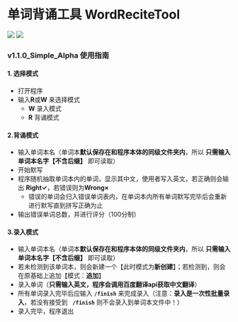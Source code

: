 # 单词背诵工具 WordReciteTool

![](https://img.shields.io/github/v/release/Zichen3317/WordsReciteTool?style=social)  ![](https://img.shields.io/badge/%E4%BD%9C%E8%80%85-ZiChen-yellow?style=social)

### v1.1.0_Simple_Alpha 使用指南

#### 1. 选择模式

* 打开程序
* 输入**R**或**W** 来选择模式
  * **W** 录入模式
  * **R** 背诵模式

#### 2.背诵模式

* 输入单词本名（单词本**默认保存在和程序本体的同级文件夹内**，所以 **只需输入单词本名字【不含后缀】** 即可读取）
* 开始默写
* 程序随机抽取单词本内的单词，显示其中文，使用者写入英文，若正确则会输出 **Right✓**，若错误则为**Wrong×**
  * 错误的单词会归入错误单词表内，在单词本内所有单词默写完毕后会重新进行默写直到拼写正确为止
* 输出错误单词总数，并进行评分（100分制）

#### 3.录入模式

* 输入单词本名（单词本**默认保存在和程序本体的同级文件夹内**，所以 **只需输入单词本名字【不含后缀】** 即可读取）
* 若未检测到该单词本，则会新建一个【此时模式为**新创建**】；若检测到，则会在原基础上追加【模式：**追加**】
* 录入单词（**只需输入英文，程序会调用百度翻译api获取中文翻译**）
* 所有单词录入完毕后应输入 **`/finish`** 来完成录入（注意：**录入是一次性批量录入**，若没有接受到 **` /finish`** 则不会录入到单词本文件中！）
* 录入完毕，程序退出
